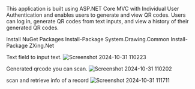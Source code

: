 This application is built using ASP.NET Core MVC with Individual User Authentication and enables users to generate and view QR codes. Users can log in, generate QR codes from text inputs, and view a history of their generated QR codes.


Install NuGet Packages
Install-Package System.Drawing.Common
Install-Package ZXing.Net



Text field to input text.
![Screenshot 2024-10-31 110223](https://github.com/user-attachments/assets/6fae812a-c6e1-48f3-b8b1-cea5f01c3fe4)


Generated qrcode you can scan.
![Screenshot 2024-10-31 110202](https://github.com/user-attachments/assets/550609eb-aac9-4921-9d9a-64b78d0c23b7)


scan and retrieve info of a record
![Screenshot 2024-10-31 111711](https://github.com/user-attachments/assets/0df12fc1-438c-46e4-9e98-4aa270f9940b)
